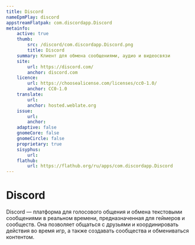 ```yaml
---
title: Discord
nameEpmPlay: discord
appstreamFlatpak: com.discordapp.Discord
metainfo:
    active: true
    thumb:
        src: /discord/com.discordapp.Discord.png
        title: Discord
    summary: Клиент для обмена сообщениями, аудио и видеосвязи
    site:
        url: https://discord.com/
        anchor: discord.com
    licence:
        url: https://choosealicense.com/licenses/cc0-1.0/
        anchor: CC0-1.0
    translate:
        url: 
        anchor: hosted.weblate.org
    issue: 
        url: 
        anchor: 
    adaptive: false
    gnomeCore: false
    gnomeCircle: false
    proprietary: true
    sisyphus:
        url: 
    flathub:
        url: https://flathub.org/ru/apps/com.discordapp.Discord
---
```


# Discord

Discord — платформа для голосового общения и обмена текстовыми сообщениями в реальном времени, предназначенная для геймеров и сообществ. Она позволяет общаться с друзьями и координировать действия во время игр, а также создавать сообщества и обмениваться контентом.

<!--@include: ./parts/install/software-install.md-->